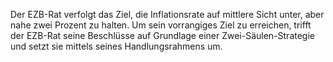 ﻿


Der EZB-Rat verfolgt das Ziel, die Inflationsrate auf mittlere Sicht unter, aber nahe zwei Prozent zu halten. Um sein vorrangiges Ziel zu erreichen, trifft der EZB-Rat seine Beschlüsse auf Grundlage einer Zwei-Säulen-Strategie und setzt sie mittels seines Handlungsrahmens um.

